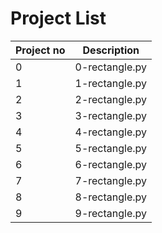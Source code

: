 # Project List

| Project no | Description    |
| ---------- | -------------- |
| 0          | 0-rectangle.py |
| 1          | 1-rectangle.py |
| 2          | 2-rectangle.py |
| 3          | 3-rectangle.py |
| 4          | 4-rectangle.py |
| 5          | 5-rectangle.py |
| 6          | 6-rectangle.py |
| 7          | 7-rectangle.py |
| 8          | 8-rectangle.py |
| 9          | 9-rectangle.py |
